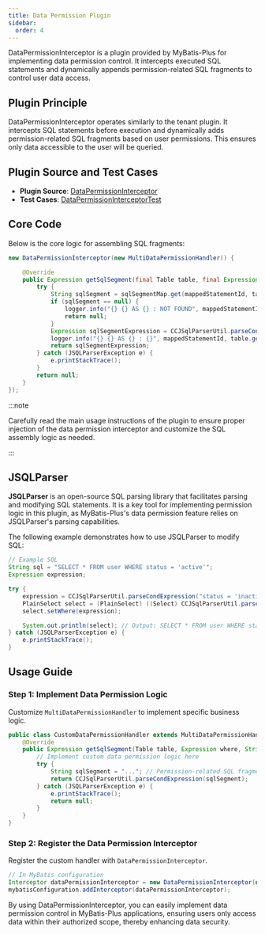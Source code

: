 ```yaml
---
title: Data Permission Plugin
sidebar:
  order: 4
---
```


DataPermissionInterceptor is a plugin provided by MyBatis-Plus for implementing data permission control. It intercepts executed SQL statements and dynamically appends permission-related SQL fragments to control user data access.

## Plugin Principle

DataPermissionInterceptor operates similarly to the tenant plugin. It intercepts SQL statements before execution and dynamically adds permission-related SQL fragments based on user permissions. This ensures only data accessible to the user will be queried.

## Plugin Source and Test Cases

- **Plugin Source**: [DataPermissionInterceptor](https://gitee.com/baomidou/mybatis-plus/blob/3.0/mybatis-plus-jsqlparser-support/mybatis-plus-jsqlparser-5.0/src/main/java/com/baomidou/mybatisplus/extension/plugins/inner/DataPermissionInterceptor.java)
- **Test Cases**: [DataPermissionInterceptorTest](https://gitee.com/baomidou/mybatis-plus/blob/3.0/mybatis-plus-jsqlparser-support/mybatis-plus-jsqlparser-5.0/src/test/java/com/baomidou/mybatisplus/test/extension/plugins/inner/DataPermissionInterceptorTest.java)

## Core Code
Below is the core logic for assembling SQL fragments:

```java
new DataPermissionInterceptor(new MultiDataPermissionHandler() {

    @Override
    public Expression getSqlSegment(final Table table, final Expression where, final String mappedStatementId) {
        try {
            String sqlSegment = sqlSegmentMap.get(mappedStatementId, table.getName());
            if (sqlSegment == null) {
                logger.info("{} {} AS {} : NOT FOUND", mappedStatementId, table.getName(), table.getAlias());
                return null;
            }
            Expression sqlSegmentExpression = CCJSqlParserUtil.parseCondExpression(sqlSegment);
            logger.info("{} {} AS {} : {}", mappedStatementId, table.getName(), table.getAlias(), sqlSegmentExpression.toString());
            return sqlSegmentExpression;
        } catch (JSQLParserException e) {
            e.printStackTrace();
        }
        return null;
    }
});
```

:::note

Carefully read the main usage instructions of the plugin to ensure proper injection of the data permission interceptor and customize the SQL assembly logic as needed.

:::

## JSQLParser
**JSQLParser** is an open-source SQL parsing library that facilitates parsing and modifying SQL statements. It is a key tool for implementing permission logic in this plugin, as MyBatis-Plus's data permission feature relies on JSQLParser's parsing capabilities.

The following example demonstrates how to use JSQLParser to modify SQL:

```java
// Example SQL
String sql = "SELECT * FROM user WHERE status = 'active'";
Expression expression;

try {
    expression = CCJSqlParserUtil.parseCondExpression("status = 'inactive'");
    PlainSelect select = (PlainSelect) ((Select) CCJSqlParserUtil.parse(sql)).getSelectBody();
    select.setWhere(expression);

    System.out.println(select); // Output: SELECT * FROM user WHERE status = 'inactive'
} catch (JSQLParserException e) {
    e.printStackTrace();
}
```

## Usage Guide

### Step 1: Implement Data Permission Logic
Customize `MultiDataPermissionHandler` to implement specific business logic.

```java
public class CustomDataPermissionHandler extends MultiDataPermissionHandler {
    @Override
    public Expression getSqlSegment(Table table, Expression where, String mappedStatementId) {
        // Implement custom data permission logic here
        try {
            String sqlSegment = "..."; // Permission-related SQL fragment
            return CCJSqlParserUtil.parseCondExpression(sqlSegment);
        } catch (JSQLParserException e) {
            e.printStackTrace();
            return null;
        }
    }
}
```

### Step 2: Register the Data Permission Interceptor
Register the custom handler with `DataPermissionInterceptor`.

```java
// In MyBatis configuration
Interceptor dataPermissionInterceptor = new DataPermissionInterceptor(new CustomDataPermissionHandler());
mybatisConfiguration.addInterceptor(dataPermissionInterceptor);
```

By using DataPermissionInterceptor, you can easily implement data permission control in MyBatis-Plus applications, ensuring users only access data within their authorized scope, thereby enhancing data security.
